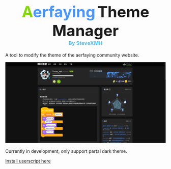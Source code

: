 <style>
.h { font-size: 3rem }
.a { font-size: 3rem;color: rgb(130,217,0) }
.e { font-size: 3rem;color: rgb(76,151,255) }
.b { font-size: 1rem;color: rgb(79,193,255) }
</style>
<h1 align=center>
    <span class=a>A</span><span class=e>erfaying</span>
    <span class=h>Theme Manager</span>
    <div class=b>
    By SteveXMH
    </div>
</h1>

A tool to modify the theme of the aerfaying community website.

![Preview #0](preview-0.png)

Currently in development, only support partal dark theme.

[Install userscript here](https://raw.githubusercontent.com/Steve-xmh/aerfaying-theme-manager/master/aerfaying-theme-manager.userscript.js)
